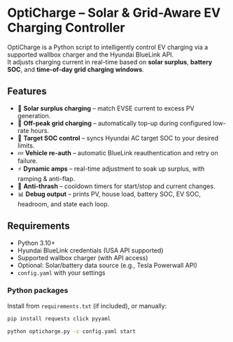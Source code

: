 # OptiCharge – Solar & Grid-Aware EV Charging Controller

OptiCharge is a Python script to intelligently control EV charging via a supported wallbox charger and the Hyundai BlueLink API.  
It adjusts charging current in real-time based on **solar surplus**, **battery SOC**, and **time-of-day grid charging windows**.

## Features

- 🔋 **Solar surplus charging** – match EVSE current to excess PV generation.
- 🌙 **Off-peak grid charging** – automatically top-up during configured low-rate hours.
- 🎯 **Target SOC control** – syncs Hyundai AC target SOC to your desired limits.
- 💤 **Vehicle re-auth** – automatic BlueLink reauthentication and retry on failure.
- ⚡ **Dynamic amps** – real-time adjustment to soak up surplus, with ramping & anti-flap.
- 🛑 **Anti-thrash** – cooldown timers for start/stop and current changes.
- 📊 **Debug output** – prints PV, house load, battery SOC, EV SOC, headroom, and state each loop.

## Requirements

- Python 3.10+
- Hyundai BlueLink credentials (USA API supported)
- Supported wallbox charger (with API access)
- Optional: Solar/battery data source (e.g., Tesla Powerwall API)
- `config.yaml` with your settings

### Python packages
Install from `requirements.txt` (if included), or manually:

```bash
pip install requests click pyyaml

python opticharge.py -c config.yaml start

